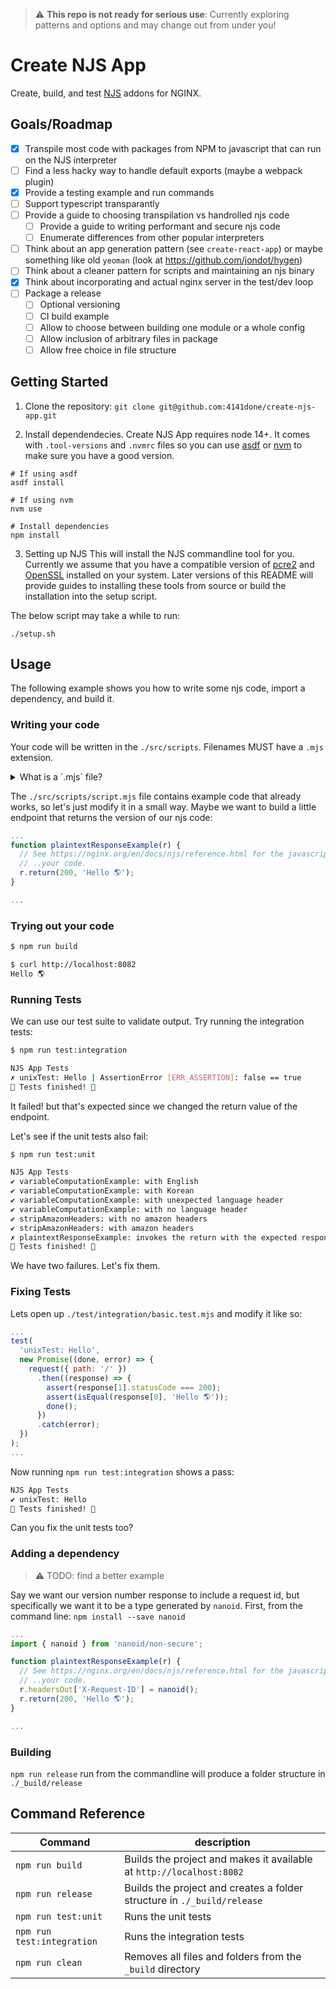 > :warning: **This repo is not ready for serious use**: Currently exploring patterns and options and may change out from under you!

# Create NJS App

Create, build, and test [NJS](https://nginx.org/en/docs/njs/) addons for NGINX.

## Goals/Roadmap
- [x] Transpile most code with packages from NPM to javascript that can run on the NJS interpreter
- [ ] Find a less hacky way to handle default exports (maybe a webpack plugin)
- [x] Provide a testing example and run commands
- [ ] Support typescript transparantly
- [ ] Provide a guide to choosing transpilation vs handrolled njs code
  - [ ] Provide a guide to writing performant and secure njs code
  - [ ] Enumerate differences from other popular interpreters

- [ ] Think about an app generation pattern (see `create-react-app`) or maybe something like old `yeoman` (look at https://github.com/jondot/hygen)
- [ ] Think about a cleaner pattern for scripts and maintaining an njs binary
- [x] Think about incorporating and actual nginx server in the test/dev loop
- [ ] Package a release
  - [ ] Optional versioning
  - [ ] CI build example
  - [ ] Allow to choose between building one module or a whole config
  - [ ] Allow inclusion of arbitrary files in package
  - [ ] Allow free choice in file structure

## Getting Started
1. Clone the repository:
`git clone git@github.com:4141done/create-njs-app.git`

2. Install dependendecies.
Create NJS App requires node 14+.  It comes with `.tool-versions` and `.nvmrc` files so you can use [asdf](https://github.com/asdf-vm/asdf) or [nvm](https://github.com/nvm-sh/nvm) to make sure you have a good version.
```
# If using asdf
asdf install

# If using nvm
nvm use

# Install dependencies
npm install

```

3. Setting up NJS
This will install the NJS commandline tool for you. Currently we assume that you have a compatible version of [pcre2](https://github.com/PhilipHazel/pcre2/releases)
and [OpenSSL](https://www.openssl.org/source/) installed on your system.  Later versions of this README will provide guides to installing these tools
from source or build the installation into the setup script.

The below script may take a while to run:

```
./setup.sh
```

## Usage
The following example shows you how to write some njs code, import a dependency, and build it.

### Writing your code
Your code will be written in the `./src/scripts`.  Filenames MUST have a `.mjs` extension.
<details>
  <summary>What is a `.mjs` file?</summary>
  
  `.mjs` is a file extension that tells nodejs that the file is an [EcmaScript Module](https://nodejs.org/api/esm.html).
  Basically it means that it provides one or more [`export`](https://developer.mozilla.org/en-US/docs/Web/JavaScript/Reference/Statements/export) statements and can be [`import`](https://developer.mozilla.org/en-US/docs/Web/JavaScript/Reference/Statements/import)ed as shared code.

  NJS only has support for EcmaScript Module's `export default` syntax and NOT commonJS (`require`) to load shared 
  code so for areas of code that are not transpiled we use this throughout the project.
</details>

The `./src/scripts/script.mjs` file contains example code that already works, so let's just modify it in a small way.  Maybe we want to build a little endpoint that returns the version of our njs code:
```javascript
...
function plaintextResponseExample(r) {
  // See https://nginx.org/en/docs/njs/reference.html for the javascript API reference
  // ..your code.
  r.return(200, 'Hello 🌎');
}

...
```

### Trying out your code
```bash
$ npm run build

$ curl http://localhost:8082
Hello 🌎
```

### Running Tests
We can use our test suite to validate output. Try running the integration tests:
```bash
$ npm run test:integration

NJS App Tests 
✗ unixTest: Hello | AssertionError [ERR_ASSERTION]: false == true
🐳 Tests finished! 🐳
```
It failed! but that's expected since we changed the return value of the endpoint.

Let's see if the unit tests also fail:
```bash
$ npm run test:unit

NJS App Tests 
✔ variableComputationExample: with English
✔ variableComputationExample: with Korean
✔ variableComputationExample: with unexpected language header
✔ variableComputationExample: with no language header
✔ stripAmazonHeaders: with no amazon headers
✔ stripAmazonHeaders: with amazon headers
✗ plaintextResponseExample: invokes the return with the expected response | AssertionError [ERR_ASSERTION]: false == true
🐳 Tests finished! 🐳
```

We have two failures. Let's fix them.

### Fixing Tests
Lets open up `./test/integration/basic.test.mjs` and modify it like so:
```javascript
...
test(
  'unixTest: Hello',
  new Promise((done, error) => {
    request({ path: '/' })
      .then((response) => {
        assert(response[1].statusCode === 200);
        assert(isEqual(response[0], 'Hello 🌎'));
        done();
      })
      .catch(error);
  })
);
...
```

Now running `npm run test:integration` shows a pass:

```bash
NJS App Tests 
✔ unixTest: Hello
🐳 Tests finished! 🐳
```

Can you fix the unit tests too?

### Adding a dependency
> :warning: TODO: find a better example

Say we want our version number response to include a request id, but specifically we want it to be a type generated by `nanoid`.
First, from the command line: `npm install --save nanoid`

```javascript
...
import { nanoid } from 'nanoid/non-secure';

function plaintextResponseExample(r) {
  // See https://nginx.org/en/docs/njs/reference.html for the javascript API reference
  // ..your code.
  r.headersOut['X-Request-ID'] = nanoid();
  r.return(200, 'Hello 🌎');
}

...
```

### Building
`npm run release` run from the commandline will produce a folder structure in `./_build/release`

## Command Reference
| Command                    | description                                                             |
|----------------------------|-------------------------------------------------------------------------|
| `npm run build`            | Builds the project and makes it available at `http://localhost:8082`    |
| `npm run release`          | Builds the project and creates a folder structure in `./_build/release` |
| `npm run test:unit`        | Runs the unit tests                                                     |
| `npm run test:integration` | Runs the integration tests                                              |
| `npm run clean`            | Removes all files and folders from the `_build` directory               |
